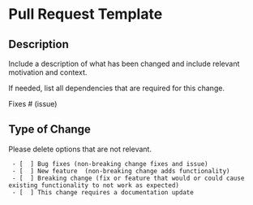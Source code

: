 # Pull Request Template

## Description

Include a description of what has been changed and include relevant motivation and context.

If needed, list all dependencies that are required for this change.

Fixes # (issue)

## Type of Change

Please delete options that are not relevant.

     - [  ] Bug fixes (non-breaking change fixes and issue)
     - [  ] New feature  (non-breaking change adds functionality)
     - [  ] Breaking change (fix or feature that would or could cause existing functionality to not work as expected)
     - [  ] This change requires a documentation update
